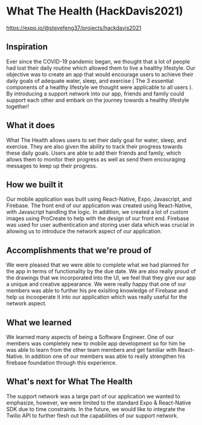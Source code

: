 # What The Health (HackDavis2021)

https://expo.io/@stevefeng37/projects/hackdavis2021

## Inspiration
Ever since the COVID-19 pandemic began, we thought that a lot of people had lost their daily routine which allowed them to live a healthy lifestyle. Our objective was to create an app that would encourage users to achieve their daily goals of adequate water, sleep, and exercise ( The 3 essential components of a healthy lifestyle we thought were applicable to all users ). By introducing a support network into our app, friends and family could support each other and embark on the journey towards a healthy lifestyle together! 

## What it does
What The Health allows users to set their daily goal for water, sleep, and exercise. They are also given the ability to track their progress towards these daily goals. Users are able to add their friends and family, which allows them to monitor their progress as well as send them encouraging messages to keep up their progress.

## How we built it
Our mobile application was built using React-Native, Expo, Javascript, and Firebase. The front end of our application was created using React-Native, with Javascript handling the logic. In addition, we created a lot of custom images using ProCreate to help with the design of our front end. Firebase was used for user authentication and storing user data which was crucial in allowing us to introduce the network aspect of our application.

## Accomplishments that we're proud of
We were pleased that we were able to complete what we had planned for the app in terms of functionality by the due date. We are also really proud of the drawings that we incorporated into the UI, we feel that they give our app a unique and creative appearance. We were really happy that one of our members was able to further his pre exisiting knowledge of Firebase and help us incooperate it into our application which was really useful for the network aspect.

## What we learned
We learned many aspects of being a Software Engineer. One of our members was completely new to mobile app development so for him he was able to learn from the other team members and get familiar with React-Native. In addition one of our members was able to really strengthen his firebase foundation through this experience.

## What's next for What The Health
The support network was a large part of our application we wanted to emphasize, however, we were limited to the standard Expo & React-Native SDK due to time constraints. In the future, we would like to integrate the Twilio API to further flesh out the capabilities of our support network.
